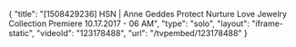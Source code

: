{
    "title": "[1508429236] HSN | Anne Geddes Protect Nurture Love Jewelry Collection Premiere 10.17.2017 - 06 AM",
    "type": "solo",
    "layout": "iframe-static",
    "videoId": "123178488",
    "url": "\/tvpembed\/123178488"
}